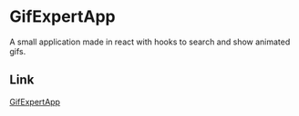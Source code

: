 # GifExpertApp

A small application made in react with hooks to search and show animated gifs.

## Link

[GifExpertApp](https://aac-devs.github.io/gif-expert-app/)
